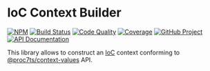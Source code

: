 IoC Context Builder
===================

[![NPM][npm-image]][npm-url]
[![Build Status][build-status-img]][build-status-link]
[![Code Quality][quality-img]][quality-link]
[![Coverage][coverage-img]][coverage-link]
[![GitHub Project][github-image]][github-url]
[![API Documentation][api-docs-image]][api-docs-url]

This library allows to construct an [IoC] context conforming to [@proc7ts/context-values] API.

[npm-image]: https://img.shields.io/npm/v/@proc7ts/context-builder.svg?logo=npm
[npm-url]: https://www.npmjs.com/package/@proc7ts/context-builder
[build-status-img]: https://github.com/proc7ts/context-builder/workflows/Build/badge.svg
[build-status-link]: https://github.com/proc7ts/context-builder/actions?query=workflow:Build
[quality-img]: https://app.codacy.com/project/badge/Grade/69f604f1399d49d58f12202fce675048
[quality-link]: https://www.codacy.com/gh/proc7ts/context-builder/dashboard?utm_source=github.com&utm_medium=referral&utm_content=proc7ts/context-builder&utm_campaign=Badge_Grade
[coverage-img]: https://app.codacy.com/project/badge/Coverage/69f604f1399d49d58f12202fce675048
[coverage-link]: https://www.codacy.com/gh/proc7ts/context-builder/dashboard?utm_source=github.com&utm_medium=referral&utm_content=proc7ts/context-builder&utm_campaign=Badge_Coverage
[github-image]: https://img.shields.io/static/v1?logo=github&label=GitHub&message=project&color=informational
[github-url]: https://github.com/proc7ts/context-builder
[api-docs-image]: https://img.shields.io/static/v1?logo=typescript&label=API&message=docs&color=informational
[api-docs-url]: https://proc7ts.github.io/context-builder/
[IoC]: https://en.wikipedia.org/wiki/Inversion_of_control
[@proc7ts/context-values]: https://www.npmjs.com/package/@proc7ts/context-values
